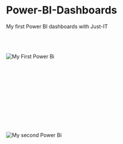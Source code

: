 # Power-BI-Dashboards
My first Power BI dashboards with Just-IT
<br>
<br>
<br>
<br>

![My First Power Bi](https://github.com/Rafa-Szymanski/Power-BI-Dashboards/assets/126152573/515bfc72-66d8-4fb4-a88a-17bac2c5e4c4)

<br>
<br>
<br>
<br>
<br>
<br>
<br>
<br>
<br>
<br>

![My second Power Bi](https://github.com/Rafa-Szymanski/Power-BI-Dashboards/assets/126152573/9a90f313-e989-4ae1-baeb-9fb21856db94)
